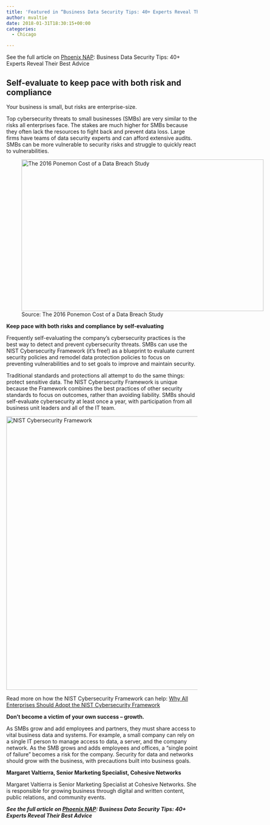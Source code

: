 ```yaml
---
title: 'Featured in “Business Data Security Tips: 40+ Experts Reveal Their Best Advice”'
author: mvaltie
date: 2018-01-31T18:30:15+00:00
categories:
  - Chicago

---
```

See the full article on [Phoenix NAP][1]: Business Data Security Tips: 40+ Experts Reveal Their Best Advice

## Self-evaluate to keep pace with both risk and compliance

Your business is small, but risks are enterprise-size.

Top cybersecurity threats to small businesses (SMBs) are very similar to the risks all enterprises face. The stakes are much higher for SMBs because they often lack the resources to fight back and prevent data loss. Large firms have teams of data security experts and can afford extensive audits. SMBs can be more vulnerable to security risks and struggle to quickly react to vulnerabilities.


<figure style="width: 638px" class="wp-caption alignnone"><img class="size-large" src="https://image.slidesharecdn.com/6-16-16ponemon-160616153635/95/the-2016-ponemon-cost-of-a-data-breach-study-8-638.jpg?cb=1466091497" alt="The 2016 Ponemon Cost of a Data Breach Study" width="638" height="399" /><figcaption class="wp-caption-text">Source: The 2016 Ponemon Cost of a Data Breach Study</figcaption></figure>

**Keep pace with both risks and compliance by self-evaluating**

Frequently self-evaluating the company’s cybersecurity practices is the best way to detect and prevent cybersecurity threats. SMBs can use the NIST Cybersecurity Framework (it’s free!) as a blueprint to evaluate current security policies and remodel data protection policies to focus on preventing vulnerabilities and to set goals to improve and maintain security.

Traditional standards and protections all attempt to do the same things: protect sensitive data. The NIST Cybersecurity Framework is unique because the Framework combines the best practices of other security standards to focus on outcomes, rather than avoiding liability. SMBs should self-evaluate cybersecurity at least once a year, with participation from all business unit leaders and all of the IT team.

<img class="alignnone size-medium" src="https://helpdesk.requirementone.com/hc/en-us/article_attachments/115000099126/NIST.jpg" alt="NIST Cybersecurity Framework" width="1280" height="720" /> 

Read more on how the NIST Cybersecurity Framework can help: [Why All Enterprises Should Adopt the NIST Cybersecurity Framework][2]

**Don’t become a victim of your own success – growth.**

As SMBs grow and add employees and partners, they must share access to vital business data and systems. For example, a small company can rely on a single IT person to manage access to data, a server, and the company network. As the SMB grows and adds employees and offices, a “single point of failure” becomes a risk for the company. Security for data and networks should grow with the business, with precautions built into business goals.

**Margaret Valtierra, Senior Marketing Specialist, Cohesive Networks**

Margaret Valtierra is Senior Marketing Specialist at Cohesive Networks. She is responsible for growing business through digital and written content, public relations, and community events.

_**See the full article on [Phoenix NAP][1]: Business Data Security Tips: 40+ Experts Reveal Their Best Advice**_

 [1]: https://phoenixnap.com/blog/business-data-security-tips/
 [2]: https://cohesive.net/2015/06/why-all-enterprises-should-adopt-the-nist-cybersecurity-framework.html